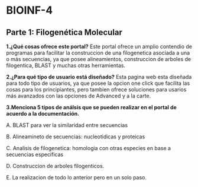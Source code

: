 # BIOINF-4

## Parte 1: Filogenética Molecular

__1.¿Qué cosas ofrece este portal?__ Este portal ofrece un amplio contendio de programas para facilitar la construccion de una filogenetica asociada a una o más secuencias, ya que posee alineamientos, construccion de arboles de filogentica, BLAST y muchas otras herramientas. 

__2.¿Para qué tipo de usuario está diseñado?__ Esta pagina web esta diseñada para todo tipo de usuarios, ya que posee la opcion one click que facilita las cosas para los principiantes, pero tambien ofrece soluciones para usarios más avanzados con las opciones de Advanced y a la carte.

__3.Menciona 5 tipos de análsis que se pueden realizar en el portal de acuerdo a la documentación.__

A. BLAST para ver la similaridad entre secuencias

B. Alineamineto de secuencias: nucleotidicas y proteicas

C. Analisis de filogenetica: homologia con otras especies en base a secuencias especificas

D. Construccion de arboles filogenticos.

E. La realizacion de todo lo anterior pero en un solo paso.


